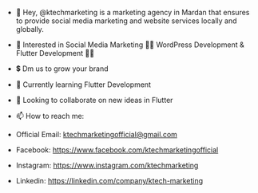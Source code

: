 - 👋 Hey, @ktechmarketing is a marketing agency in Mardan that ensures to provide social media marketing and website services locally and globally.
- 👀 Interested in Social Media Marketing 🤷‍♀️ WordPress Development & Flutter Development 👩‍💻
- 💲  Dm us to grow your brand 
- 🌱 Currently learning Flutter Development 
- 💞️ Looking to collaborate on new ideas in Flutter

- 📫 How to reach me: 
- Official Email: ktechmarketingofficial@gmail.com

- Facebook: https://www.facebook.com/ktechmarketingofficial

- Instagram: https://www.instagram.com/ktechmarketing

- Linkedin: https://linkedin.com/company/ktech-marketing

<!---
ktechmarketing/ktechmarketing is a ✨ special ✨ repository because its `README.md` (this file) appears on your GitHub profile.
You can click the Preview link to take a look at your changes.
--->
